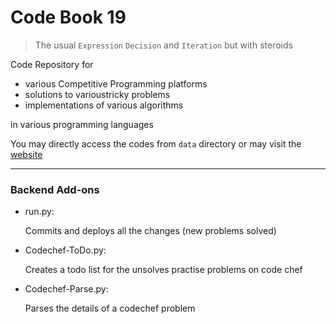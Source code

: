 # Code Book 19

> The usual `Expression` `Decision` and `Iteration` but with steroids

Code Repository for 

* various Competitive Programming platforms
* solutions to varioustricky problems
* implementations of various algorithms

in various programming languages

You may directly access the codes from `data` directory or may visit the [website](https://codebook19.surge.sh)
___
### Backend Add-ons

* run.py:

    Commits and deploys all the changes (new problems solved)

* Codechef-ToDo.py:
    
    Creates a todo list for the unsolves practise problems on code chef 

* Codechef-Parse.py:

    Parses the details of a codechef problem    